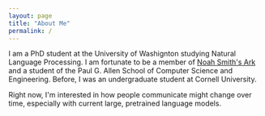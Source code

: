 ```yaml
---
layout: page
title: "About Me"
permalink: /
---
```


I am a PhD student at the University of Washignton studying Natural Language Processing. I am fortunate to be a member of [Noah Smith's Ark](https://noahs-ark.github.io/) and a student of the Paul G. Allen School of Computer Science and Engineering. Before, I was an undergraduate student at Cornell University.

Right now, I'm interested in how people communicate might change over time, especially with current large, pretrained language models. 
